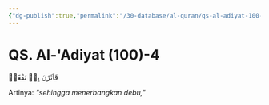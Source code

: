 ```yaml
---
{"dg-publish":true,"permalink":"/30-database/al-quran/qs-al-adiyat-100-4/"}
---
```



# QS. Al-'Adiyat (100)-4
فَاَثَرْنَ بِهٖ نَقْعًاۙ

Artinya: *"sehingga menerbangkan debu,"*
